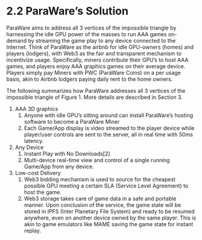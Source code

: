 # 2.2 ParaWare’s Solution

ParaWare aims to address all 3 vertices of the impossible triangle by harnessing the idle GPU power of the masses to run AAA games on-demand by streaming the game play to any device connected to the Internet. Think of ParaWare as the airbnb for idle GPU-owners (homes) and players (lodgers), with Web3 as the fair and transparent mechanism to incentivize usage. Specifically, miners contribute their GPU’s to host AAA games, and players enjoy AAA graphics games on their average device. Players simply pay Miners with PWC (ParaWare Coins) on a per usage basis, akin to Airbnb lodgers paying daily rent to the home owners.

The following summarizes how ParaWare addresses all 3 vertices of the impossible triangle of Figure 1. More details are described in Section 3.

1. AAA 3D graphics
   1. Anyone with idle GPU’s sitting around can install ParaWare’s hosting software to become a ParaWare Miner
   2. Each Game/App display is video streamed to the player device while player/user controls are sent to the server, all in real time with 50ms latency.
2. Any Device
   1. Instant Play with No Downloads\[2]
   2. Multi-device real-time view and control of a single running Game/App from any device.
3. Low-cost Delivery
   1. Web3 bidding mechanism is used to source for the cheapest possible GPU meeting a certain SLA (Service Level Agreement) to host the game.
   2. Web3 storage takes care of game data in a safe and portable manner. Upon conclusion of the service, the game state will be stored in IPFS (Inter Planetary File System) and ready to be resumed anywhere, even on another device owned by the same player. This is akin to game emulators like MAME saving the game state for instant replay.






